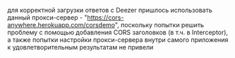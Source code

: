 
для корректной загрузки ответов с Deezer пришлось использовать данный прокси-сервер - "https://cors-anywhere.herokuapp.com/corsdemo", 
поскольку попытки решить проблему с помощью добавления CORS заголовков (в т.ч. в Interceptor), а также попытки настройки прокси-сервера 
внутри самого приложения к удовлетворительным результатам не привели
